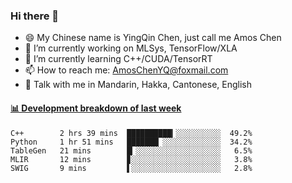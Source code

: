 ### Hi there 👋
- 😄 My Chinese name is YingQin Chen, just call me Amos Chen
- 🔭 I’m currently working on MLSys, TensorFlow/XLA
- 🌱 I’m currently learning C++/CUDA/TensorRT
- 📫 How to reach me: AmosChenYQ@foxmail.com
- 💬 Talk with me in Mandarin, Hakka, Cantonese, English

<!-- waka-box start -->
#### <a href="https://gist.github.com/becb911736b10de673d72f2a472b1e52" target="_blank">📊 Development breakdown of last week</a>
```text
C++        2 hrs 39 mins  ██████████▎░░░░░░░░░░  49.2%
Python     1 hr 51 mins   ███████▏░░░░░░░░░░░░░  34.2%
TableGen   21 mins        █▎░░░░░░░░░░░░░░░░░░░   6.5%
MLIR       12 mins        ▊░░░░░░░░░░░░░░░░░░░░   3.8%
SWIG       9 mins         ▌░░░░░░░░░░░░░░░░░░░░   2.8%
```
<!-- waka-box end -->


<!--
**AmosChenYQ/AmosChenYQ** is a ✨ _special_ ✨ repository because its `README.md` (this file) appears on your GitHub profile.

Here are some ideas to get you started:

- 🔭 I’m currently working on 
- 🌱 I’m currently learning ...
- 👯 I’m looking to collaborate on ...
- 🤔 I’m looking for help with ...
- 📫 How to reach me: AmosChenYQ@foxmail.com
- 😄 Pronouns: ...
- ⚡ Fun fact: ...
-->

